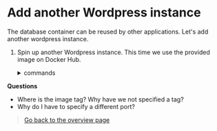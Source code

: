 # Add another Wordpress instance
The database container can be reused by other applications. Let's add another wordpress instance.

1. Spin up another Wordpress instance. This time we use the provided image on Docker Hub.
    <details><summary>commands</summary>

    ```bash
    docker run --name wordpress2 -d -p 8081:80 -e WORDPRESS_DB_HOST=mysql:3306 -e WORDPRESS_DB_USER=wpuser -e WORDPRESS_DB_PASSWORD=super-secret-password -e WORDPRESS_DB_NAME=wpsite -e WORDPRESS_TABLE_PREFIX=wp2_ --network=app-network wordpress
    ```
    
    > As we did not specify a bind mount or volume, the file content is not persisted. You can mount /var/www/html to achieve persistence.
    </details>

**Questions**
- Where is the image tag? Why have we not specified a tag?
- Why do I have to specify a different port?

> [Go back to the overview page](/Docker-Quickstart-Steps.md)